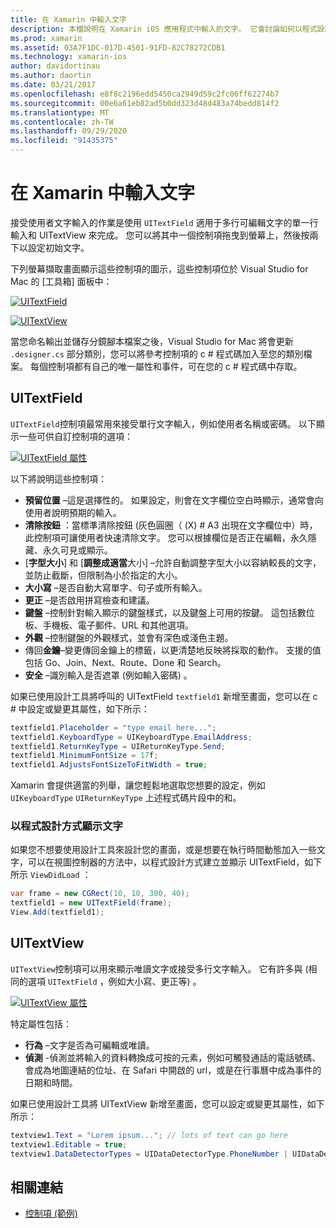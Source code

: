 ```yaml
---
title: 在 Xamarin 中輸入文字
description: 本檔說明在 Xamarin iOS 應用程式中輸入的文字。 它會討論如何以程式設計方式和在 iOS 設計工具中使用 UITextField 和 UITextVIew。
ms.prod: xamarin
ms.assetid: 03A7F1DC-017D-4501-91FD-82C78272CDB1
ms.technology: xamarin-ios
author: davidortinau
ms.author: daortin
ms.date: 03/21/2017
ms.openlocfilehash: e8f8c2196edd5450ca2949d59c2fc06ff62274b7
ms.sourcegitcommit: 00e6a61eb82ad5b0dd323d48d483a74bedd814f2
ms.translationtype: MT
ms.contentlocale: zh-TW
ms.lasthandoff: 09/29/2020
ms.locfileid: "91435375"
---
```

# <a name="text-input-in-xamarinios"></a>在 Xamarin 中輸入文字

接受使用者文字輸入的作業是使用 `UITextField` 適用于多行可編輯文字的單一行輸入和 UITextView 來完成。 您可以將其中一個控制項拖曳到螢幕上，然後按兩下以設定初始文字。

下列螢幕擷取畫面顯示這些控制項的圖示，這些控制項位於 Visual Studio for Mac 的 [工具箱] 面板中：

 [![UITextField](text-input-images/image11a.png)](text-input-images/image11a.png#lightbox)

 [![UITextView](text-input-images/image13a.png)](text-input-images/image13a.png#lightbox)

當您命名輸出並儲存分鏡腳本檔案之後，Visual Studio for Mac 將會更新 `.designer.cs` 部分類別，您可以將參考控制項的 c # 程式碼加入至您的類別檔案。 每個控制項都有自己的唯一屬性和事件，可在您的 c # 程式碼中存取。

 <a name="UITextField"></a>

## <a name="uitextfield"></a>UITextField

`UITextField`控制項最常用來接受單行文字輸入，例如使用者名稱或密碼。 以下顯示一些可供自訂控制項的選項：

 [![UITextField 屬性](text-input-images/image15a.png)](text-input-images/image15a.png#lightbox)

以下將說明這些控制項：

- **預留位置** –這是選擇性的。 如果設定，則會在文字欄位空白時顯示，通常會向使用者說明預期的輸入。
- **清除按鈕** ：當標準清除按鈕 (灰色圓圈（ (X) # A3 出現在文字欄位中）時，此控制項可讓使用者快速清除文字。 您可以根據欄位是否正在編輯，永久隱藏、永久可見或顯示。
- [**字型大小**] 和 [**調整成適當**大小] –允許自動調整字型大小以容納較長的文字，並防止截斷，但限制為小於指定的大小。
- **大小寫** –是否自動大寫單字、句子或所有輸入。
- **更正** –是否啟用拼寫檢查和建議。
- **鍵盤** –控制針對輸入顯示的鍵盤樣式，以及鍵盤上可用的按鍵。 這包括數位板、手機板、電子郵件、URL 和其他選項。
- **外觀** –控制鍵盤的外觀樣式，並會有深色或淺色主題。
- 傳回**金鑰**–變更傳回金鑰上的標籤，以更清楚地反映將採取的動作。 支援的值包括 Go、Join、Next、Route、Done 和 Search。
- **安全** –識別輸入是否遮罩 (例如輸入密碼) 。

如果已使用設計工具將呼叫的 UITextField `textfield1` 新增至畫面，您可以在 c # 中設定或變更其屬性，如下所示：

```csharp
textfield1.Placeholder = "type email here...";
textfield1.KeyboardType = UIKeyboardType.EmailAddress;
textfield1.ReturnKeyType = UIReturnKeyType.Send;
textfield1.MinimumFontSize = 17f;
textfield1.AdjustsFontSizeToFitWidth = true;
```

Xamarin 會提供適當的列舉，讓您輕鬆地選取您想要的設定，例如 `UIKeyboardType` `UIReturnKeyType` 上述程式碼片段中的和。

### <a name="display-text-programmatically"></a>以程式設計方式顯示文字

如果您不想要使用設計工具來設計您的畫面，或是想要在執行時間動態加入一些文字，可以在視圖控制器的方法中，以程式設計方式建立並顯示 UITextField，如下所示 `ViewDidLoad` ：

```csharp
var frame = new CGRect(10, 10, 300, 40);
textfield1 = new UITextField(frame);
View.Add(textfield1);
```

 <a name="UITextView"></a>

## <a name="uitextview"></a>UITextView

`UITextView`控制項可以用來顯示唯讀文字或接受多行文字輸入。 它有許多與 (相同的選項 `UITextField` ，例如大小寫、更正等) 。

 [![UITextView 屬性](text-input-images/image16a.png)](text-input-images/image16a.png#lightbox)

特定屬性包括：

- **行為** –文字是否為可編輯或唯讀。
- **偵測** -偵測並將輸入的資料轉換成可按的元素，例如可觸發通話的電話號碼、會成為地圖連結的位址、在 Safari 中開啟的 url，或是在行事曆中成為事件的日期和時間。

如果已使用設計工具將 UITextView 新增至畫面，您可以設定或變更其屬性，如下所示：

```csharp
textview1.Text = "Lorem ipsum..."; // lots of text can go here
textview1.Editable = true;
textview1.DataDetectorTypes = UIDataDetectorType.PhoneNumber | UIDataDetectorType.Link;
```

## <a name="related-links"></a>相關連結

- [控制項 (範例) ](/samples/xamarin/ios-samples/controls)